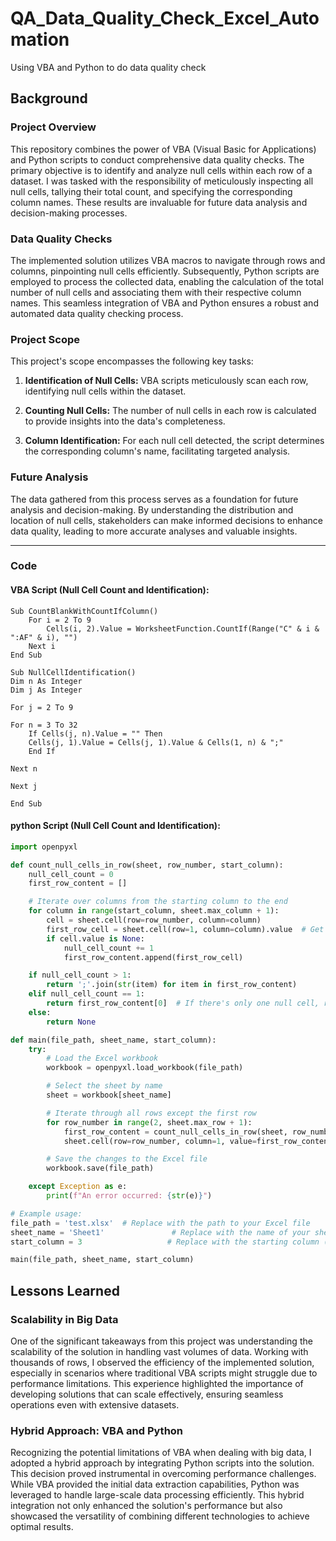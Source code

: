 # QA_Data_Quality_Check_Excel_Automation
Using VBA and Python to do data quality check


## Background

### Project Overview

This repository combines the power of VBA (Visual Basic for Applications) and Python scripts to conduct comprehensive data quality checks. The primary objective is to identify and analyze null cells within each row of a dataset. I was tasked with the responsibility of meticulously inspecting all null cells, tallying their total count, and specifying the corresponding column names. These results are invaluable for future data analysis and decision-making processes.

### Data Quality Checks

The implemented solution utilizes VBA macros to navigate through rows and columns, pinpointing null cells efficiently. Subsequently, Python scripts are employed to process the collected data, enabling the calculation of the total number of null cells and associating them with their respective column names. This seamless integration of VBA and Python ensures a robust and automated data quality checking process.

### Project Scope

This project's scope encompasses the following key tasks:

1. **Identification of Null Cells:** VBA scripts meticulously scan each row, identifying null cells within the dataset.

2. **Counting Null Cells:** The number of null cells in each row is calculated to provide insights into the data's completeness.

3. **Column Identification:** For each null cell detected, the script determines the corresponding column's name, facilitating targeted analysis.

### Future Analysis

The data gathered from this process serves as a foundation for future analysis and decision-making. By understanding the distribution and location of null cells, stakeholders can make informed decisions to enhance data quality, leading to more accurate analyses and valuable insights.

---

### Code

#### VBA Script (Null Cell Count and Identification):

```vba
Sub CountBlankWithCountIfColumn()
    For i = 2 To 9
        Cells(i, 2).Value = WorksheetFunction.CountIf(Range("C" & i & ":AF" & i), "")
    Next i
End Sub

Sub NullCellIdentification()
Dim n As Integer
Dim j As Integer

For j = 2 To 9

For n = 3 To 32
    If Cells(j, n).Value = "" Then
    Cells(j, 1).Value = Cells(j, 1).Value & Cells(1, n) & ";"
    End If
    
Next n
    
Next j

End Sub

```

#### python Script (Null Cell Count and Identification):
```Python
import openpyxl

def count_null_cells_in_row(sheet, row_number, start_column):
    null_cell_count = 0
    first_row_content = []

    # Iterate over columns from the starting column to the end
    for column in range(start_column, sheet.max_column + 1):
        cell = sheet.cell(row=row_number, column=column)
        first_row_cell = sheet.cell(row=1, column=column).value  # Get the corresponding cell in the first row
        if cell.value is None:
            null_cell_count += 1
            first_row_content.append(first_row_cell)

    if null_cell_count > 1:
        return ';'.join(str(item) for item in first_row_content)
    elif null_cell_count == 1:
        return first_row_content[0]  # If there's only one null cell, return its content
    else:
        return None

def main(file_path, sheet_name, start_column):
    try:
        # Load the Excel workbook
        workbook = openpyxl.load_workbook(file_path)

        # Select the sheet by name
        sheet = workbook[sheet_name]

        # Iterate through all rows except the first row
        for row_number in range(2, sheet.max_row + 1):
            first_row_content = count_null_cells_in_row(sheet, row_number, start_column)
            sheet.cell(row=row_number, column=1, value=first_row_content)

        # Save the changes to the Excel file
        workbook.save(file_path)

    except Exception as e:
        print(f"An error occurred: {str(e)}")

# Example usage:
file_path = 'test.xlsx'  # Replace with the path to your Excel file
sheet_name = 'Sheet1'               # Replace with the name of your sheet
start_column = 3                   # Replace with the starting column (C)

main(file_path, sheet_name, start_column)
```
## Lessons Learned

### Scalability in Big Data

One of the significant takeaways from this project was understanding the scalability of the solution in handling vast volumes of data. Working with thousands of rows, I observed the efficiency of the implemented solution, especially in scenarios where traditional VBA scripts might struggle due to performance limitations. This experience highlighted the importance of developing solutions that can scale effectively, ensuring seamless operations even with extensive datasets.

### Hybrid Approach: VBA and Python

Recognizing the potential limitations of VBA when dealing with big data, I adopted a hybrid approach by integrating Python scripts into the solution. This decision proved instrumental in overcoming performance challenges. While VBA provided the initial data extraction capabilities, Python was leveraged to handle large-scale data processing efficiently. This hybrid integration not only enhanced the solution's performance but also showcased the versatility of combining different technologies to achieve optimal results.


